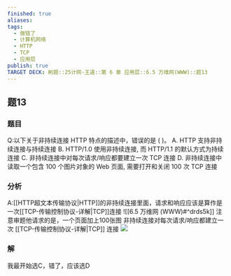 ```yaml
---
finished: true
aliases: 
tags:
  - 做错了
  - 计算机网络
  - HTTP
  - TCP
  - 应用层
publish: true
TARGET DECK: 刷题::25计网-王道::第 6 章 应用层::6.5 万维网(WWW)::题13
---
```

## 题13
### 题目
Q:以下关于非持续连接 HTTP 特点的描述中，错误的是 ( )。
A. HTTP 支持非持续连接与持续连接
B. HTTP/1.0 使用非持续连接, 而 HTTP/1.1 的默认方式为持续连接
C. 非持续连接中对每次请求/响应都要建立一次 TCP 连接
D. 非持续连接中读取一个包含 100 个图片对象的 Web 页面, 需要打开和关闭 100 次 TCP 连接
### 分析
A:[[HTTP超文本传输协议|HTTP]]的非持续连接里面，请求和响应应该是算作是一次[[TCP-传输控制协议-详解|TCP]]连接
![[6.5 万维网 (WWW)#^drds5k]]
注意审题他请求的是，一个页面加上100张图
非持续连接对每次请求/响应都建立一次 [[TCP-传输控制协议-详解|TCP]] 连接
![](https://img.hwenyi.tech/202406282105782.webp)
### 解
我最开始选C，错了，应该选D


